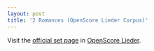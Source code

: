 ```yaml
---
layout: post
title: '2 Romances (OpenScore Lieder Corpus)'
---
```


Visit the [official set page] in [OpenScore Lieder].

[official set page]: https://musescore.com/openscore-lieder-corpus/sets/5110892
[OpenScore Lieder]: https://musescore.com/openscore-lieder-corpus

